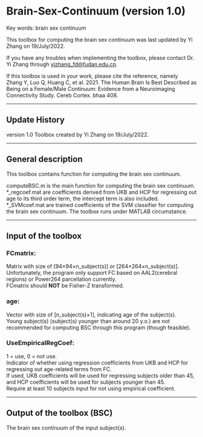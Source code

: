 # Brain-Sex-Continuum (version 1.0)

Key words: brain sex continuum


This toolbox for computing the brain sex continuum was last updated by Yi Zhang on 19/July/2022.

If you have any troubles when implementing the toolbox, please contact Dr. Yi Zhang through yizhang_fd@fudan.edu.cn.

If this toolbox is used in your work, please cite the reference, namely<br>
Zhang Y, Luo Q, Huang C, et al. 2021. The Human Brain Is Best Described as Being on a Female/Male Continuum: Evidence from a Neuroimaging Connectivity Study. Cereb Cortex. bhaa 408.


---

## Update History
version 1.0 Toolbox created by Yi Zhang on 19/July/2022.

---------------------------------
## General description
This toolbox contains function for computing the brain sex continuum.

computeBSC.m is the main function for computing the brain sex continuum.<br> 
*_regcoef.mat are coefficients derived from UKB and HCP for regressing out age to its third order term, the intercept term is also included.<br>
*_SVMcoef.mat are trained coefficients of the SVM classifier for computing the brain sex continuum.
The toolbox runs under MATLAB circumstance.

---------------------------------

## Input of the toolbox
    
### FCmatrix:
	
Matrix with size of [94×94×n_subject(s)] or [264×264×n_subject(s)].<br>
Unfortunately, the program only support FC based on AAL2(cerebral regions) or Power264 parcellation currently.<br>
FCmatrix should __NOT__ be Fisher-Z transformed. 
        
	
### age:
	
Vector with size of [n_subject(s)×1], indicating age of the subject(s).<br>
Young subject(s) (subject(s) younger than around 20 y.o.) are not recommended for computing BSC through this program (though feasible).


### UseEmpiricalRegCoef:
	
1 = use, 0 = not use.<br>
Indicator of whether using regression coefficients from UKB and HCP for regressing out age-related terms from FC.<br>
If used, UKB coefficients will be used for regressing subjects older than 45, and HCP coefficients will be used for subjects younger than 45.<br>
Require at least 10 subjects input for not using empirical coefficient. 
   
---
    
## Output of the toolbox (BSC)
The brain sex continuum of the input subject(s).
